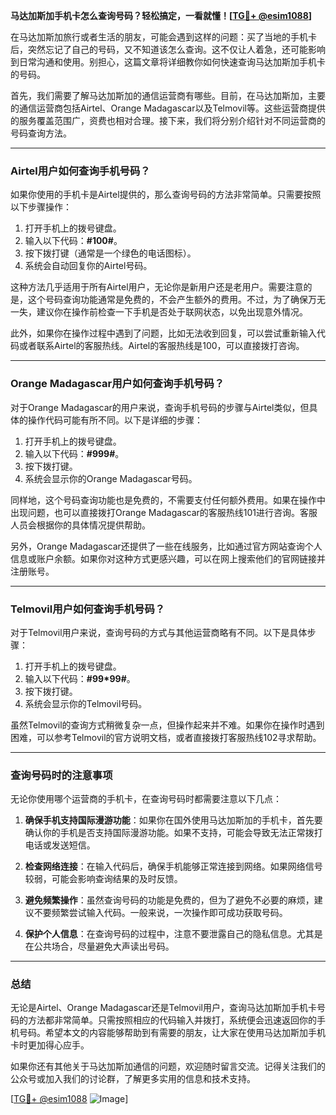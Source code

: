 **马达加斯加手机卡怎么查询号码？轻松搞定，一看就懂！[[TG💪+ @esim1088](https://t.me/s/esim1088)]**

在马达加斯加旅行或者生活的朋友，可能会遇到这样的问题：买了当地的手机卡后，突然忘记了自己的号码，又不知道该怎么查询。这不仅让人着急，还可能影响到日常沟通和使用。别担心，这篇文章将详细教你如何快速查询马达加斯加手机卡的号码。

首先，我们需要了解马达加斯加的通信运营商有哪些。目前，在马达加斯加，主要的通信运营商包括Airtel、Orange Madagascar以及Telmovil等。这些运营商提供的服务覆盖范围广，资费也相对合理。接下来，我们将分别介绍针对不同运营商的号码查询方法。

---

### Airtel用户如何查询手机号码？

如果你使用的手机卡是Airtel提供的，那么查询号码的方法非常简单。只需要按照以下步骤操作：

1. 打开手机上的拨号键盘。
2. 输入以下代码：**#100#**。
3. 按下拨打键（通常是一个绿色的电话图标）。
4. 系统会自动回复你的Airtel号码。

这种方法几乎适用于所有Airtel用户，无论你是新用户还是老用户。需要注意的是，这个号码查询功能通常是免费的，不会产生额外的费用。不过，为了确保万无一失，建议你在操作前检查一下手机是否处于联网状态，以免出现意外情况。

此外，如果你在操作过程中遇到了问题，比如无法收到回复，可以尝试重新输入代码或者联系Airtel的客服热线。Airtel的客服热线是100，可以直接拨打咨询。

---

### Orange Madagascar用户如何查询手机号码？

对于Orange Madagascar的用户来说，查询手机号码的步骤与Airtel类似，但具体的操作代码可能有所不同。以下是详细的步骤：

1. 打开手机上的拨号键盘。
2. 输入以下代码：**#999#**。
3. 按下拨打键。
4. 系统会显示你的Orange Madagascar号码。

同样地，这个号码查询功能也是免费的，不需要支付任何额外费用。如果在操作中出现问题，也可以直接拨打Orange Madagascar的客服热线101进行咨询。客服人员会根据你的具体情况提供帮助。

另外，Orange Madagascar还提供了一些在线服务，比如通过官方网站查询个人信息或账户余额。如果你对这种方式更感兴趣，可以在网上搜索他们的官网链接并注册账号。

---

### Telmovil用户如何查询手机号码？

对于Telmovil用户来说，查询号码的方式与其他运营商略有不同。以下是具体步骤：

1. 打开手机上的拨号键盘。
2. 输入以下代码：**#99*99#**。
3. 按下拨打键。
4. 系统会显示你的Telmovil号码。

虽然Telmovil的查询方式稍微复杂一点，但操作起来并不难。如果你在操作时遇到困难，可以参考Telmovil的官方说明文档，或者直接拨打客服热线102寻求帮助。

---

### 查询号码时的注意事项

无论你使用哪个运营商的手机卡，在查询号码时都需要注意以下几点：

1. **确保手机支持国际漫游功能**：如果你在国外使用马达加斯加的手机卡，首先要确认你的手机是否支持国际漫游功能。如果不支持，可能会导致无法正常拨打电话或发送短信。
   
2. **检查网络连接**：在输入代码后，确保手机能够正常连接到网络。如果网络信号较弱，可能会影响查询结果的及时反馈。

3. **避免频繁操作**：虽然查询号码的功能是免费的，但为了避免不必要的麻烦，建议不要频繁尝试输入代码。一般来说，一次操作即可成功获取号码。

4. **保护个人信息**：在查询号码的过程中，注意不要泄露自己的隐私信息。尤其是在公共场合，尽量避免大声读出号码。

---

### 总结

无论是Airtel、Orange Madagascar还是Telmovil用户，查询马达加斯加手机卡号码的方法都非常简单。只需按照相应的代码输入并拨打，系统便会迅速返回你的手机号码。希望本文的内容能够帮助到有需要的朋友，让大家在使用马达加斯加手机卡时更加得心应手。

如果你还有其他关于马达加斯加通信的问题，欢迎随时留言交流。记得关注我们的公众号或加入我们的讨论群，了解更多实用的信息和技术支持。

[[TG💪+ @esim1088](https://t.me/s/esim1088) ![Image](https://i.postimg.cc/4NQfJmqS/Snipaste-2025-05-13-00-14-12.png)]